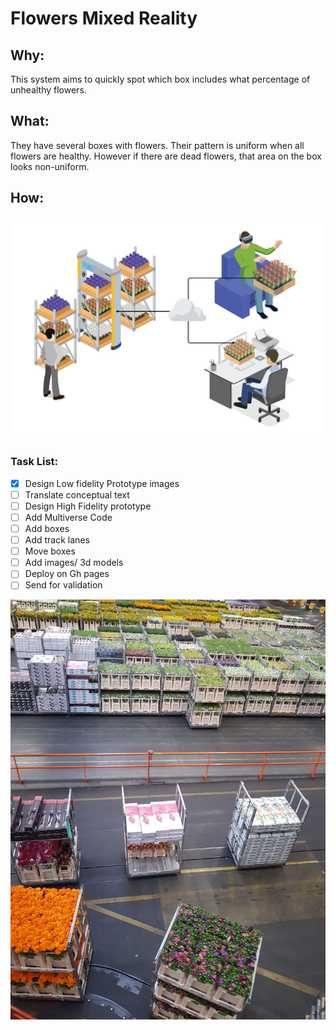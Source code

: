 # Flowers Mixed Reality 

## **Why:**

This system aims to quickly spot which box includes what percentage of unhealthy flowers.

## **What:**

They have several boxes with flowers. Their pattern is uniform when all flowers are healthy. However if there are dead flowers, that area on the box looks non-uniform.


## **How:** 

![flower-system](doc/system.jpeg "flowers")


### Task List:

- [X] Design Low fidelity Prototype images 
- [ ] Translate conceptual text
- [ ] Design High Fidelity prototype
- [ ] Add Multiverse Code
- [ ] Add boxes
- [ ] Add track lanes
- [ ] Move boxes
- [ ] Add images/ 3d models
- [ ] Deploy on Gh pages
- [ ] Send for validation

![flower-factory](doc/factory.jpeg "factory")
